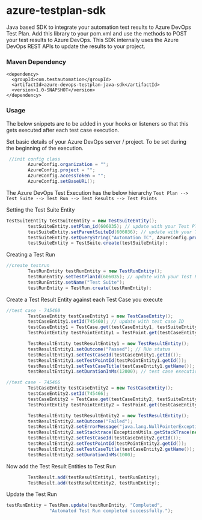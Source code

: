 # azure-testplan-sdk

Java based SDK to integrate your automation test results to Azure DevOps Test Plan. Add this library to your pom.xml and use the methods to POST your test results to Azure DevOps. This SDK internally uses the Azure DevOps REST APIs to update the results to your project.

### Maven Dependency
```maven
<dependency>
  <groupId>com.testautomation</groupId>
  <artifactId>azure-devops-testplan-java-sdk</artifactId>
  <version>1.0-SNAPSHOT</version>
</dependency>
```

### Usage
The below snippets are to be added in your hooks or listeners so that this gets executed after each test case execution.

Set basic details of your Azure DevOps server / project. To be set during the beginning of the execution.
```java
 //init config class
        AzureConfig.organization = "";
        AzureConfig.project = "";
        AzureConfig.accessToken = "";
        AzureConfig.setBaseURL();
```

The Azure DevOps Test Execution has the below hierarchy
`` Test Plan --> Test Suite --> Test Run --> Test Results --> Test Points ``

Setting the Test Suite Entity
```java
TestSuiteEntity testSuiteEntity = new TestSuiteEntity();
        testSuiteEntity.setPlan_id(606035); // update with your Test Plan ID
        testSuiteEntity.setParentSuiteId(606036); // update with your Test Suite ID
        testSuiteEntity.setQueryString("Automation_TC", AzureConfig.project);
        testSuiteEntity = TestSuite.create(testSuiteEntity);
```

Creating a Test Run
```java
//create testrun
        TestRunEntity testRunEntity = new TestRunEntity();
        testRunEntity.setTestPlanId(606035); // update with your Test Plan ID
        testRunEntity.setName("Test Suite");
        testRunEntity = TestRun.create(testRunEntity);
```

Create a Test Result Entity against each Test Case you execute
```java
//test case - 745460
        TestCaseEntity testCaseEntity1 = new TestCaseEntity();
        testCaseEntity1.setId(745460); // update with test case ID
        testCaseEntity1 = TestCase.get(testCaseEntity1, testSuiteEntity);
        TestPointEntity testPointEntity1 = TestPoint.get(testCaseEntity1, testSuiteEntity);

        TestResultEntity testResultEntity1 = new TestResultEntity();
        testResultEntity1.setOutcome("Passed"); // RUn status
        testResultEntity1.setTestCaseId(testCaseEntity1.getId());
        testResultEntity1.setTestPointId(testPointEntity1.getId());
        testResultEntity1.setTestCaseTitle(testCaseEntity1.getName());
        testResultEntity1.setDurationInMs(12000); // test case execution duration

//test case - 745466
        TestCaseEntity testCaseEntity2 = new TestCaseEntity();
        testCaseEntity2.setId(745466);
        testCaseEntity2 = TestCase.get(testCaseEntity2, testSuiteEntity);
        TestPointEntity testPointEntity2 = TestPoint.get(testCaseEntity2, testSuiteEntity);

        TestResultEntity testResultEntity2 = new TestResultEntity();
        testResultEntity2.setOutcome("Failed");
        testResultEntity2.setErrorMessage("java.lang.NullPointerException");
        testResultEntity2.setStacktrace(ExceptionUtils.getStackTrace(new Exception()));
        testResultEntity2.setTestCaseId(testCaseEntity2.getId());
        testResultEntity2.setTestPointId(testPointEntity2.getId());
        testResultEntity2.setTestCaseTitle(testCaseEntity2.getName());
        testResultEntity2.setDurationInMs(1000);
```

Now add the Test Result Entities to Test Run
```java
        TestResult.add(testResultEntity1, testRunEntity);
        TestResult.add(testResultEntity2, testRunEntity);
```

Update the Test Run
```java
testRunEntity = TestRun.update(testRunEntity, "Completed",
                "Automated Test Run completed successfully.");
```
